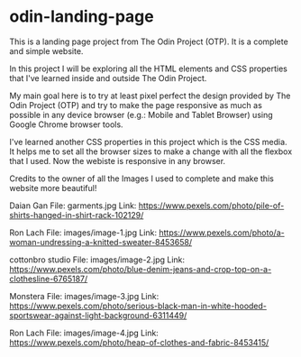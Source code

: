 # odin-landing-page

This is a landing page project from The Odin Project (OTP). It is a complete and simple website.

In this project I will be exploring all the HTML elements and CSS properties that I've learned inside and outside The Odin Project.

My main goal here is to try at least pixel perfect the design provided by The Odin Project (OTP) and try to make the page responsive as much as possible in any device browser (e.g.: Mobile and Tablet Browser) using Google Chrome browser tools.

I've learned another CSS properties in this project which is the CSS media. It helps me to set all the browser sizes to make a change with all the flexbox that I used. Now the webiste is responsive in any browser.

Credits to the owner of all the Images I used to complete and make this website more beautiful!

Daian Gan
File: garments.jpg
Link: https://www.pexels.com/photo/pile-of-shirts-hanged-in-shirt-rack-102129/

Ron Lach
File: images/image-1.jpg
Link: https://www.pexels.com/photo/a-woman-undressing-a-knitted-sweater-8453658/

cottonbro studio
File: images/image-2.jpg
Link: https://www.pexels.com/photo/blue-denim-jeans-and-crop-top-on-a-clothesline-6765187/

Monstera
File: images/image-3.jpg
Link: https://www.pexels.com/photo/serious-black-man-in-white-hooded-sportswear-against-light-background-6311449/

Ron Lach
File: images/image-4.jpg
Link: https://www.pexels.com/photo/heap-of-clothes-and-fabric-8453415/
